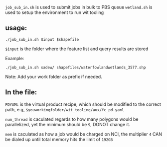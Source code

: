 `job_sub_in.sh` is used to submit jobs in bulk to PBS queue
`wetland.sh` is used to setup the environment to run wit tooling

usage: 
-----

`./job_sub_in.sh $input $shapefile`

`$input` is the folder where the feature list and query results are stored

Example:

`./job_sub_in.sh sadew/ shapefiles/waterfowlandwetlands_3577.shp`

Note: Add your work folder as prefix if needed.

In the file:
-----------

`PDYAML` is the virtual product recipe, which should be modified to the correct path, e.g, `$youworkingfolder/wit_tooling/aux/fc_pd.yaml`

`num_thread` is caculated regards to how many polygons would be parallelized, yet the minimum should be `9`, DONOT change it.

`mem` is caculated as how a job would be charged on NCI, the multiplier `4` CAN be dialed up until total memory hits the limit of `192GB`
